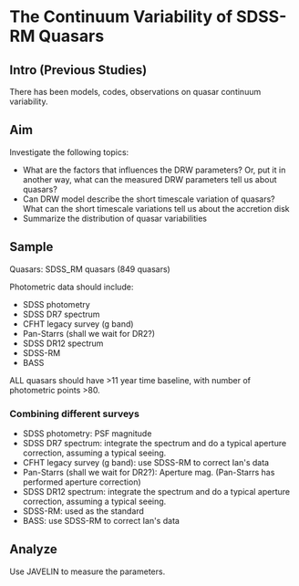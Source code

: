# The Continuum Variability of SDSS-RM Quasars

## Intro (Previous Studies)
There has been models, codes, observations on quasar continuum variability.

## Aim

Investigate the following topics:
- What are the factors that influences the DRW parameters? Or, put it in another way, what can the measured DRW parameters tell us about quasars?
- Can DRW model describe the short timescale variation of quasars? What can the short timescale variations tell us about the accretion disk
- Summarize the distribution of quasar variabilities

## Sample

Quasars: SDSS_RM quasars (849  quasars)

Photometric data should include:

- SDSS photometry
- SDSS DR7 spectrum
- CFHT legacy survey (g band)
- Pan-Starrs (shall we wait for DR2?)
- SDSS DR12 spectrum
- SDSS-RM
- BASS

ALL quasars should have >11 year time baseline, with number of photometric points >80.

### Combining different surveys
- SDSS photometry: PSF magnitude
- SDSS DR7 spectrum: integrate the spectrum and do a typical aperture correction, assuming a typical seeing.
- CFHT legacy survey (g band): use SDSS-RM to correct Ian's data
- Pan-Starrs (shall we wait for DR2?): Aperture mag. (Pan-Starrs has performed aperture correction)
- SDSS DR12 spectrum: integrate the spectrum and do a typical aperture correction, assuming a typical seeing.
- SDSS-RM: used as the standard
- BASS: use SDSS-RM to correct Ian's data

## Analyze

Use JAVELIN to measure the parameters.
